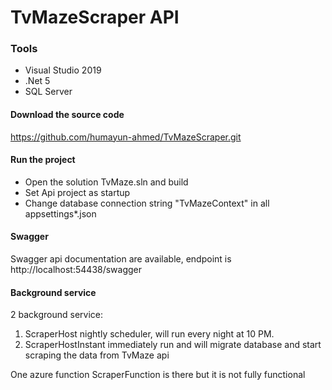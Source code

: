 # TvMazeScraper API

### Tools
- Visual Studio 2019
- .Net 5
- SQL Server

#### Download the source code 
https://github.com/humayun-ahmed/TvMazeScraper.git

#### Run the project
- Open the solution TvMaze.sln and build
- Set Api project as startup
- Change database connection string "TvMazeContext" in all appsettings*.json

#### Swagger
Swagger api documentation are available, endpoint is http://localhost:54438/swagger

#### Background service
2 background service:
1. ScraperHost nightly scheduler, will run every night at 10 PM.
2. ScraperHostInstant immediately run and will migrate database and start scraping the data from TvMaze api

One azure function ScraperFunction is there but it is not fully functional